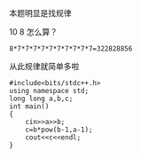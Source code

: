 本题明显是找规律

10 8 怎么算？

`8*7*7*7*7*7*7*7*7*7*7=322828856`

从此规律就简单多啦
```
#include<bits/stdc++.h>
using namespace std;
long long a,b,c;
int main()
{
	cin>>a>>b;
	c=b*pow(b-1,a-1);
	cout<<c<<endl;
}
```